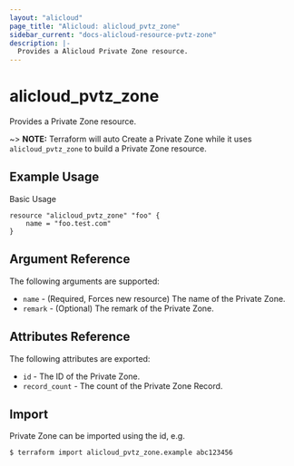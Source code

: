 ```yaml
---
layout: "alicloud"
page_title: "Alicloud: alicloud_pvtz_zone"
sidebar_current: "docs-alicloud-resource-pvtz-zone"
description: |-
  Provides a Alicloud Private Zone resource.
---
```


# alicloud\_pvtz\_zone

Provides a Private Zone resource.

~> **NOTE:** Terraform will auto Create a Private Zone while it uses `alicloud_pvtz_zone` to build a Private Zone resource.

## Example Usage

Basic Usage

```
resource "alicloud_pvtz_zone" "foo" {
	name = "foo.test.com"
}
```
## Argument Reference

The following arguments are supported:

* `name` - (Required, Forces new resource) The name of the Private Zone.
* `remark` - (Optional) The remark of the Private Zone.

## Attributes Reference

The following attributes are exported:

* `id` - The ID of the Private Zone.
* `record_count` - The count of the Private Zone Record.

## Import

Private Zone can be imported using the id, e.g.

```
$ terraform import alicloud_pvtz_zone.example abc123456
```

